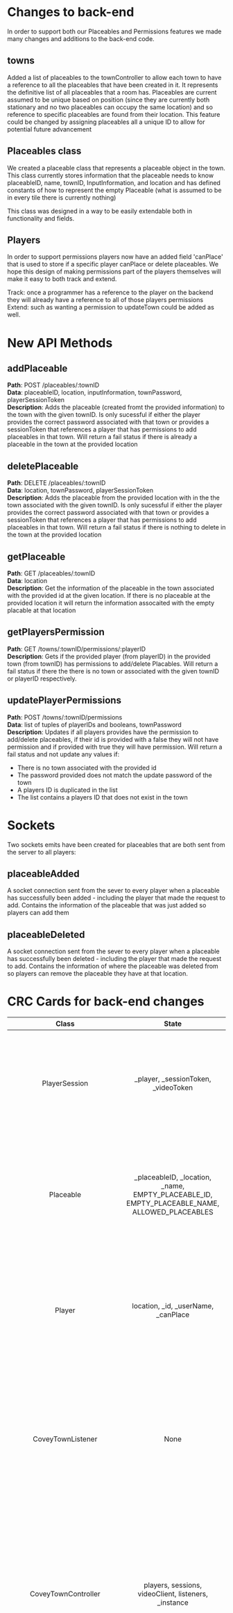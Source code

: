 # Changes to back-end

In order to support both our Placeables and Permissions features we made many changes and additions to the back-end code.

## towns

Added a list of placeables to the townController to allow each town to have a reference to all the placeables that have been created in it.
It represents the definitive list of all placeables that a room has.
Placeables are current assumed to be unique based on position (since they are currently both stationary and no two placeables can occupy the same location)
and so reference to specific placeables are found from their location.
This feature could be changed by assigning placeables all a unique ID to allow for potential future advancement

## Placeables class

We created a placeable class that represents a placeable object in the town.
This class currently stores information that the placeable needs to know
placeableID, name, townID, InputInformation, and location
and has defined constants of how to represent the empty Placeable (what is assumed to be in every tile there is currently nothing)

This class was designed in a way to be easily extendable both in functionality and fields.

## Players

In order to support permissions players now have an added field 'canPlace' that is used to store if a specific player canPlace or delete placeables.
We hope this design of making permissions part of the players themselves will make it easy to both track and extend. 

Track: once a programmer has a reference to the player on the backend they will already have a reference to all of those players permissions <br />
Extend: such as wanting a permission to updateTown could be added as well.

# New API Methods

## addPlaceable

**Path**: POST /placeables/:townID <br />
**Data**: placeableID, location, inputInformation, townPassword, playerSessionToken <br />
**Description**: Adds the placeable (created fromt the provided information) to the town with the given townID. Is only sucessful if either the player provides the correct password associated with that town or provides a sessionToken that references a player that has permissions to add placeables in that town.
Will return a fail status if there is already a placeable in the town at the provided location

## deletePlaceable

**Path**: DELETE /placeables/:townID <br />
**Data**: location, townPassword, playerSessionToken <br />
**Description**: Adds the placeable from the provided location with in the the town associated with the given townID. Is only sucessful if either the player provides the correct password associated with that town or provides a sessionToken that references a player that has permissions to add placeables in that town.
Will return a fail status if there is nothing to delete in the town at the provided location

## getPlaceable

**Path**: GET /placeables/:townID <br />
**Data**: location <br />
**Description**: Get the information of the placeable in the town associated with the provided id at the given location.
If there is no placeable at the provided location it will return the information assocaited with the empty placable at that location

## getPlayersPermission

**Path**: GET /towns/:townID/permissions/:playerID <br />
**Description**: Gets if the provided player (from playerID) in the provided town (from townID) has permissions to add/delete Placables.
Will return a fail status if there the there is no town or associated with the given townID or playerID respectively.

## updatePlayerPermissions

**Path**: POST /towns/:townID/permissions <br />
**Data**: list of tuples of playerIDs and booleans, townPassword <br />
**Description**: Updates if all players provides have the permission to add/delete placeables, if their id is provided with a false they will not have permission and if provided with true they will have permission.
Will return a fail status and not update any values if:

- There is no town associated with the provided id
- The password provided does not match the update password of the town
- A players ID is duplicated in the list
- The list contains a players ID that does not exist in the town

# Sockets

Two sockets emits have been created for placeables that are both sent from the server to all players:

## placeableAdded

A socket connection sent from the sever to every player when a placeable has successfully been added - including the player that made the request to add.
Contains the information of the placeable that was just added so players can add them

## placeableDeleted

A socket connection sent from the sever to every player when a placeable has successfully been deleted - including the player that made the request to add.
Contains the information of where the placeable was deleted from so players can remove the placeable they have at that location.

# CRC Cards for back-end changes

Class | State | Responsibility | Collaborators
| :---: | :---: | :---: | :---:
PlayerSession  | _player, _sessionToken, _videoToken | Represents the connection of a player to a town. Stores the secret tokens that this player uses to access resources in the town. | Player, CoveyTownController
Placeable  | _placeableID, _location, _name, EMPTY_PLACEABLE_ID, EMPTY_PLACEABLE_NAME, ALLOWED_PLACEABLES | Represents the objects that can be added by a player to a town. Stores the secret tokens that this player uses to access resources in the town. | CoveyTownController,CoveyTownListener, CoveyTownRequestHandlers
Player  | location, _id, _userName, _canPlace | Represents the user who is connected to a player object. Initialises the player with location, id and username and permission to delete/add object. | PlayerSession, CoveyTownListener, CoveyTownRequestHandlers, CoveyTownController
CoveyTownListener  | None | Defines a listener in each town. Updates when a player joins, moves or disconnects the town, when a placeable is added to the town, placeable is deleted or when the town is destroyed. | Player,Placeable CoveyTownRequestHandlers, CoveyTownController
CoveyTownController  | players, sessions, videoClient, listeners, _instance | Implements the logic of each town such as joining of a player into the town, moving from the location and leaving a town, object addition, object deletion, updating player permission to add/ delete objects. | CoveyTownListener,Player, PlayerSession, TwilioVideo, IVideoClient, CoverTownsStore, Placeable
townJoinHandler  | newPlayers, newSession, coveyTownController | Process a player's request to join a town. Returns a sessionToken that is used by the client to make subscription to the town. | CoverTownController, Player, TownJoinRequest,town, Placeable, PlayerSession
addPlaceableHandler  | None | Process a player's request to add objects to a town. Returns a sessionToken that is used by the client to add objects to the town. | CoverTownRequestHandlers,  town
deletePlaceableHandler  | None | Process a player's request to delete objects on a town. Returns a sessionToken that is used by the client to add objects to the town. | CoverTownRequestHandlers,  town
getPlaceableHandler  | None | Process a player's request to get the object details on a town. Returns a sessionToken that is used by the client. | CoverTownRequestHandlers,  town
updatePlayerPermissionsHandler  | None | Process a player's request to get permissions for the addition or deletion of objects in a town. Returns a sessionToken that is used by the client. | CoverTownRequestHandlers,  town
townSubscriptionHandler  | newPlayers, newSession, coveyTownController | Process a remote player's subscription to updates for a town. | CoverTownController,  town
IVideoClient  | None | Authorize a client to connect to a video town. | CoverTownController

# Changes to front-end

## coveyAppState

## WorldMap

## PermisionsButton

## Placeable Images

## Placable Components

# UI Changes
